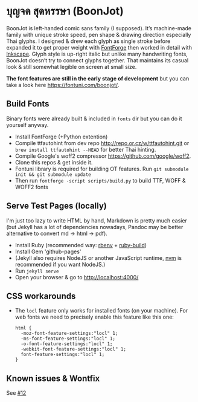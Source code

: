 # บุญจด สุดหรรษา (BoonJot)

BoonJot is left-handed comic sans family (I supposed). It’s machine-made family with unique stroke speed, pen shape & drawing direction especially Thai glyphs. I designed & drew each glyph as single stroke before expanded it to get proper weight with [FontForge](http://fontforge.github.io/en-US/) then worked in detail with [Inkscape](https://inkscape.org/en/). Glyph style is up-right italic but unlike many handwriting fonts, BoonJot doesn’t try to connect glyphs together. That maintains its casual look & still somewhat legible on screen at small size.

**The font features are still in the early stage of development** but you can take a look here <https://fontuni.com/boonjot/>.

## Build Fonts

Binary fonts were already built & included in `fonts` dir but you can do it yourself anyway.

- Install FontForge (+Python extention)
- Compile ttfautohint from dev repo <http://repo.or.cz/w/ttfautohint.git> or `brew install ttfautohint --HEAD` for better Thai hinting.
- Compile Google's woff2 compressor <https://github.com/google/woff2>.
- Clone this repos & get inside it.
- Fontuni library is required for building OT features. Run `git submodule init && git submodule update`
- Then run `fontforge -script scripts/build.py` to build TTF, WOFF & WOFF2 fonts

## Serve Test Pages (locally)

I'm just too lazy to write HTML by hand, Markdown is pretty much easier (but Jekyll has a lot of dependencies nowadays, Pandoc may be better alternative to convert md -> html -> pdf).

- Install Ruby (recommended way: [rbenv](https://github.com/sstephenson/rbenv) + [ruby-build](https://github.com/sstephenson/ruby-build))
- Install Gem 'github-pages'
- (Jekyll also requires NodeJS or another JavaScript runtime, [nvm](https://github.com/creationix/nvm) is recommended if you want NodeJS.)
- Run `jekyll serve`
- Open your browser & go to <http://localhost:4000/>

## CSS workarounds

- The `locl` feature only works for installed fonts (on your machine). For web fonts we need to precisely enable this feature like this one:

  ```
  html {
    -moz-font-feature-settings:"locl" 1; 
    -ms-font-feature-settings:"locl" 1; 
    -o-font-feature-settings:"locl" 1; 
    -webkit-font-feature-settings:"locl" 1; 
    font-feature-settings:"locl" 1;
  }
  ```

## Known issues & Wontfix

See [#12](https://github.com/fontuni/boonjot/issues/12)

